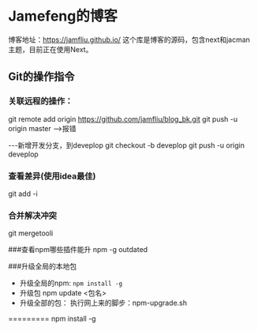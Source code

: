 # Jamefeng的博客

博客地址：https://jamfliu.github.io/ 
这个库是博客的源码，包含next和jacman主题，目前正在使用Next。

## Git的操作指令
### 关联远程的操作：
git remote add origin  https://github.com/jamfliu/blog_bk.git
git push -u origin master
   -->报错

---新增开发分支，到deveplop
git checkout -b deveplop
git push -u origin deveplop

### 查看差异(使用idea最佳)
git add -i
### 合并解决冲突
git mergetooli 

###查看npm哪些插件能升
npm -g outdated

###升级全局的本地包
 - 升级全局的npm: `npm install -g`
 - 升级包 npm update <包名>
 - 升级全部的包： 执行网上来的脚步：npm-upgrade.sh




=========
npm install -g
 


